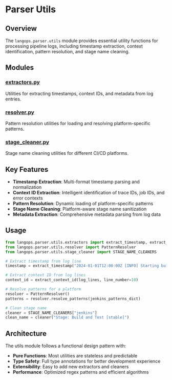 # Parser Utils

## Overview

The `langops.parser.utils` module provides essential utility functions for processing pipeline logs, including timestamp extraction, context identification, pattern resolution, and stage name cleaning.

## Modules

### [extractors.py](extractors.md)

Utilities for extracting timestamps, context IDs, and metadata from log entries.

### [resolver.py](resolver.md)

Pattern resolution utilities for loading and resolving platform-specific patterns.

### [stage_cleaner.py](stage_cleaner.md)

Stage name cleaning utilities for different CI/CD platforms.

## Key Features

- **Timestamp Extraction**: Multi-format timestamp parsing and normalization
- **Context ID Extraction**: Intelligent identification of trace IDs, job IDs, and error contexts
- **Pattern Resolution**: Dynamic loading of platform-specific patterns
- **Stage Name Cleaning**: Platform-aware stage name sanitization
- **Metadata Extraction**: Comprehensive metadata parsing from log data

## Usage

```python
from langops.parser.utils.extractors import extract_timestamp, extract_context_id, extract_metadata
from langops.parser.utils.resolver import PatternResolver
from langops.parser.utils.stage_cleaner import STAGE_NAME_CLEANERS

# Extract timestamp from log line
timestamp = extract_timestamp("2024-01-01T12:00:00Z [INFO] Starting build")

# Extract context ID from log lines
context_id = extract_context_id(log_lines, line_number=10)

# Resolve patterns for a platform
resolver = PatternResolver()
patterns = resolver.resolve_patterns(jenkins_patterns_dict)

# Clean stage name
cleaner = STAGE_NAME_CLEANERS["jenkins"]
clean_name = cleaner("Stage: Build and Test [stable]")
```

## Architecture

The utils module follows a functional design pattern with:

- **Pure Functions**: Most utilities are stateless and predictable
- **Type Safety**: Full type annotations for better development experience
- **Extensibility**: Easy to add new extractors and cleaners
- **Performance**: Optimized regex patterns and efficient algorithms
